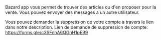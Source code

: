 Bazard app vous permet de trouver des articles ou d'en proposer pour la vente. 
Vous pouvez envoyer des messages a un autre utilisateur.

Vous pouvez demander la suppression de votre compte a travers le lien dans notre description.
Lien de demande de suppression de compte:
https://forms.gle/c3SFnhA6QGnH1pEB9

